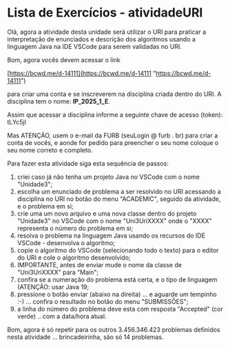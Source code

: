 # Lista de Exercícios - atividadeURI  

Olá, agora a atividade desta unidade será utilizar o URI para praticar a interpretação de enunciados e descrição dos algoritmos usando a linguagem Java na IDE VSCode para serem validadas no URI.  

Bom, agora vocês devem acessar o link  

<!-- [ ] INICIO atualizar - Link da disciplina -->
[https://bcwd.me/d-14111](<https://bcwd.me/d-14111> "https://bcwd.me/d-14111")  

<!-- [ ] INICIO atualizar - Nome da Disciplina -->
para criar uma conta e se inscreverem na disciplina criada dentro do URI. A disciplina tem o nome: **IP_2025_1_E**.  

<!-- [ ] INICIO atualizar - Token da Disciplina -->
Assim que acessar a disciplina informe a seguinte chave de acesso (token): tLYc5jl  

Mas ATENÇÃO, usem o e-mail da FURB (seuLogin @ furb . br) para criar a conta de vocês, e aonde for pedido para preencher o seu nome coloque o seu nome correto e completo.  

Para fazer esta atividade siga esta sequência de passos:  

1) criei caso já não tenha um projeto Java no VSCode com o nome "Unidade3";  
2) escolha um enunciado de problema a ser resolvido no URI acessando a disciplina no URI no botão do menu "ACADEMIC", seguido da atividade, e o problema em si;  
3) crie uma um novo arquivo e uma nova classe dentro do projeto "Unidade3" no VSCode com o nome "Uni3UriXXXX" onde o "XXXX" representa o número do problema em si;  
4) resolva o problema na linguagem Java usando os recursos do IDE VSCode - desenvolva o algoritmo;  
5) copie o algoritmo do VSCode (selecionando todo o texto) para o editor do URI e cole o algoritmo desenvolvido;  
6) IMPORTANTE, antes de enviar mude o nome da classe de "Uni3UriXXXX" para "Main";  
7) confira se a numeração do problema está certa, e o tipo de linguagem (ATENÇÃO: usar Java 19;  
8) pressione o botão enviar (abaixo na direita) ... e aguarde um tempinho :-) ... confira o resultado no botão do menu "SUBMISSÕES";  
9) a linha do número do problema deve esta com resposta "Accepted" (cor verde) .. com a data/hora atual.  

Bom, agora é só repetir para os outros 3.456.346.423 problemas definidos nesta atividade ... brincadeirinha, são só 14 problemas.  
